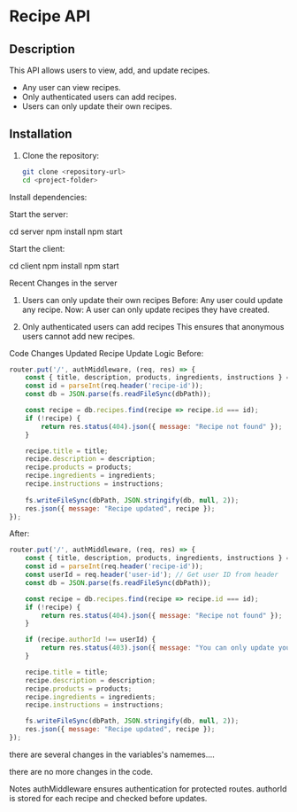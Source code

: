 # Recipe API

## Description
This API allows users to view, add, and update recipes.  
- Any user can view recipes.  
- Only authenticated users can add recipes.  
- Users can only update their own recipes.  

## Installation
1. Clone the repository:  
   ```sh
   git clone <repository-url>
   cd <project-folder>
Install dependencies:



Start the server:

cd server
npm install
npm start

Start the client:

cd client
npm install
npm start

Recent Changes in the server
1. Users can only update their own recipes
Before: Any user could update any recipe.
Now: A user can only update recipes they have created.

2. Only authenticated users can add recipes
This ensures that anonymous users cannot add new recipes.

Code Changes
Updated Recipe Update Logic
Before:

```js
router.put('/', authMiddleware, (req, res) => {
    const { title, description, products, ingredients, instructions } = req.body;
    const id = parseInt(req.header('recipe-id'));
    const db = JSON.parse(fs.readFileSync(dbPath));

    const recipe = db.recipes.find(recipe => recipe.id === id);
    if (!recipe) {
        return res.status(404).json({ message: "Recipe not found" });
    }

    recipe.title = title;
    recipe.description = description;
    recipe.products = products;
    recipe.ingredients = ingredients;
    recipe.instructions = instructions;
    
    fs.writeFileSync(dbPath, JSON.stringify(db, null, 2));
    res.json({ message: "Recipe updated", recipe });
});
```
After:

```js
router.put('/', authMiddleware, (req, res) => {
    const { title, description, products, ingredients, instructions } = req.body;
    const id = parseInt(req.header('recipe-id'));
    const userId = req.header('user-id'); // Get user ID from header
    const db = JSON.parse(fs.readFileSync(dbPath));

    const recipe = db.recipes.find(recipe => recipe.id === id);
    if (!recipe) {
        return res.status(404).json({ message: "Recipe not found" });
    }

    if (recipe.authorId !== userId) {
        return res.status(403).json({ message: "You can only update your own recipes" });
    }

    recipe.title = title;
    recipe.description = description;
    recipe.products = products;
    recipe.ingredients = ingredients;
    recipe.instructions = instructions;

    fs.writeFileSync(dbPath, JSON.stringify(db, null, 2));
    res.json({ message: "Recipe updated", recipe });
});
```

there are several changes in the variables's namemes....

there are no more changes in the code.


Notes
authMiddleware ensures authentication for protected routes.
authorId is stored for each recipe and checked before updates.

